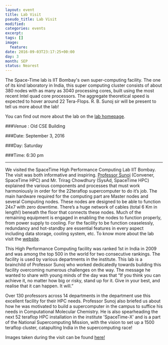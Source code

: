 ```yaml
---
layout: event
title: Lab Visit
pseudo_title: Lab Visit
modified:
categories: events
excerpt:
tags: []
image:
  feature:
date: 2016-09-03T23:17:25+00:00
day: 3
month: SEP
status: Nearest
---
```


The Space-Time lab is IIT Bombay's own super-computing facility.
The one of its kind laboratory in India, this super computing cluster consists of about 380 nodes with as many as 3040 processing cores, built using the most recent Intel quad core processors. The aggregate theoretical speed is expected to hover around 22 Tera-Flops. R. B. Sunoj sir will be present to tell us more about the lab!

You can find out more about the lab on the [lab homepage](http://spacetime.iitb.ac.in/index4.htm).

###Venue : Old CSE Building

###Date: September 3, 2016

###Day: Saturday

###Time: 6:30 pm
<hr>

We visited the SpaceTime High Performance Computing Lab IIT Bombay. The visit was both informative and inspiring. [Professor Sunoj](http://www.chem.iitb.ac.in/people/Faculty/prof/rbs.html) (Convener, SpaceTime HPC) and Mr. Trirag Chowdhury (SysAd, SpaceTime HPC) explained the various components and processes that must work harmoniously in order for the 22teraflop supercomputer to do it’s job. The main hardware required for the computing part are Master nodes and several Computing nodes. These nodes are designed to be able to function 24x7 with zero downtime. There’s a huge network of cables (total 6 Km in length!) beneath the floor that connects these nodes. Much of the remaining equipment is engaged in enabling the nodes to function properly, from power supply to cooling. For the facility to be function ceaselessly, redundancy and hot-standby are essential features in every aspect including data storage, cooling system, etc. To know more about the lab visit the [website](http://spacetime.iitb.ac.in/index4.htm).

This High Performance Computing facility was ranked 1st in India in 2009 and was among the top 500 in the world for two consecutive rankings. The facility is used by various departments in the institute. This lab is a brainchild of Professor Sunoj who worked dedicatedly towards building this facility overcoming numerous challenges on the way. The message he wanted to share with young minds of the day was that “If you think you can achieve it, no matter how big or risky, stand up for it. Give in your best, and realise that it can happen. It will.”


Over 130 professors across 14 departments in the department use this excellent facility for their HPC needs. Professor Sunoj also briefed us about how he was motivated to build a supercomputer in the campus to suffice his needs in Computational Molecular Chemistry. He is also spearheading the next 52 teraflop HPC installation in the institute 'SpaceTime-X' and is a part of the National Supercomputing Mission, with the vision to set up a 1500 teraflop cluster, catapulting India in the supercomputing race!

Images taken during the visit can be found [here!](https://drive.google.com/folderview?id=0B-eOErpKeOmQU0ZrMmtzRTFPbXc&usp=sharing)
